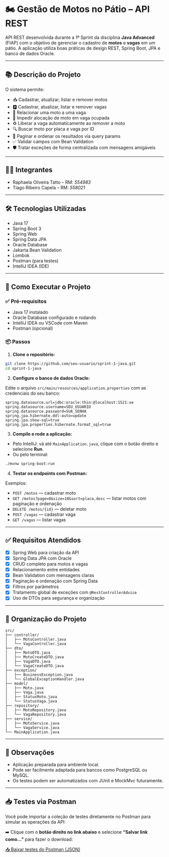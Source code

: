
# 🏍️ Gestão de Motos no Pátio – API REST

API REST desenvolvida durante a 1ª Sprint da disciplina **Java Advanced** (FIAP) com o objetivo de gerenciar o cadastro de **motos** e **vagas** em um pátio. A aplicação utiliza boas práticas de design REST, Spring Boot, JPA e banco de dados Oracle.

---

## 📚 Descrição do Projeto

O sistema permite:

- 📥 Cadastrar, atualizar, listar e remover motos
- 🅿️ Cadastrar, atualizar, listar e remover vagas
- 🔗 Relacionar uma moto a uma vaga
- 🧠 Impedir alocação de moto em vaga ocupada
- ♻️ Liberar a vaga automaticamente ao remover a moto
- 🔍 Buscar moto por placa e vaga por ID
- 📄 Paginar e ordenar os resultados via query params
- ✅ Validar campos com Bean Validation
- 🛡️ Tratar exceções de forma centralizada com mensagens amigáveis

---

## 👨‍💻 Integrantes

- Raphaela Oliveira Tatto – RM: *554983*
- Tiago Ribeiro Capela – RM: *558021*


---

## 🛠️ Tecnologias Utilizadas

- Java 17
- Spring Boot 3
- Spring Web
- Spring Data JPA
- Oracle Database
- Jakarta Bean Validation
- Lombok
- Postman (para testes)
- IntelliJ IDEA (IDE)

---

## 🚀 Como Executar o Projeto

### ✅ Pré-requisitos

- Java 17 instalado
- Oracle Database configurado e rodando
- IntelliJ IDEA ou VSCode com Maven
- Postman (opcional)

### 📦 Passos

1. **Clone o repositório:**

```bash
git clone https://github.com/seu-usuario/sprint-1-java.git
cd sprint-1-java
```

2. **Configure o banco de dados Oracle:**

Edite o arquivo `src/main/resources/application.properties` com as credenciais do seu banco:

```properties
spring.datasource.url=jdbc:oracle:thin:@localhost:1521:xe
spring.datasource.username=SEU_USUARIO
spring.datasource.password=SUA_SENHA
spring.jpa.hibernate.ddl-auto=update
spring.jpa.show-sql=true
spring.jpa.properties.hibernate.format_sql=true
```

3. **Compile e rode a aplicação:**

- Pelo IntelliJ: vá até `MainApplication.java`, clique com o botão direito e selecione **Run**.
- Ou pelo terminal:

```bash
./mvnw spring-boot:run
```

4. **Testar os endpoints com Postman:**

Exemplos:
- `POST /motos` — cadastrar moto
- `GET /motos?page=0&size=10&sort=placa,desc` — listar motos com paginação e ordenação
- `DELETE /motos/{id}` — deletar moto
- `POST /vagas` — cadastrar vaga
- `GET /vagas` — listar vagas

---

## ✅ Requisitos Atendidos

- [x] Spring Web para criação da API
- [x] Spring Data JPA com Oracle
- [x] CRUD completo para motos e vagas
- [x] Relacionamento entre entidades
- [x] Bean Validation com mensagens claras
- [x] Paginação e ordenação com Spring Data
- [x] Filtros por parâmetros
- [x] Tratamento global de exceções com `@RestControllerAdvice`
- [x] Uso de DTOs para segurança e organização

---

## 📂 Organização do Projeto

```
src/
├── controller/
│   ├── MotoController.java
│   └── VagaController.java
├── dto/
│   ├── MotoDTO.java
│   ├── MotoCreateDTO.java
│   ├── VagaDTO.java
│   └── VagaCreateDTO.java
├── exception/
│   ├── BusinessException.java
│   └── GlobalExceptionHandler.java
├── model/
│   ├── Moto.java
│   ├── Vaga.java
│   ├── StatusMoto.java
│   └── StatusVaga.java
├── repository/
│   ├── MotoRepository.java
│   └── VagaRepository.java
├── service/
│   ├── MotoService.java
│   └── VagaService.java
└── MainApplication.java
```

---

## 📎 Observações

- Aplicação preparada para ambiente local.
- Pode ser facilmente adaptada para bancos como PostgreSQL ou MySQL.
- Os testes podem ser automatizados com JUnit e MockMvc futuramente.

---

## 📥 Testes via Postman

Você pode importar a coleção de testes diretamente no Postman para simular as operações da API:

➡️ Clique com o **botão direito no link abaixo** e selecione **“Salvar link como...”** para fazer o download:

[📥 Baixar testes do Postman (JSON)](https://github.com/raphatatto/sprint-1-java/raw/master/Sprint1-Mottu-Postman-Collection.json)




